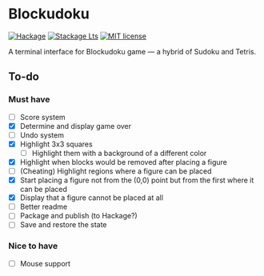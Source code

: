 # Blockudoku

[![Hackage](https://img.shields.io/hackage/v/haskell-blockudoku.svg?logo=haskell)](https://hackage.haskell.org/package/haskell-blockudoku)
[![Stackage Lts](http://stackage.org/package/haskell-blockudoku/badge/lts)](http://stackage.org/lts/package/haskell-blockudoku)
[![MIT license](https://img.shields.io/badge/license-MIT-blue.svg)](LICENSE)

A terminal interface for Blockudoku game — a hybrid of Sudoku and Tetris.

## To-do

### Must have

- [ ] Score system
- [x] Determine and display game over
- [ ] Undo system
- [x] Highlight 3x3 squares
  - [ ] Highlight them with a background of a different color
- [x] Highlight when blocks would be removed after placing a figure
- [ ] (Cheating) Highlight regions where a figure can be placed
- [x] Start placing a figure not from the (0,0) point but from the first where it can be placed
- [x] Display that a figure cannot be placed at all
- [ ] Better readme
- [ ] Package and publish (to Hackage?)
- [ ] Save and restore the state

### Nice to have

- [ ] Mouse support

